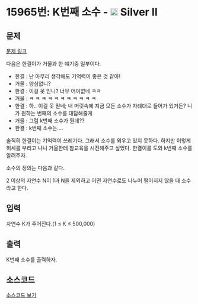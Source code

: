 # 15965번: K번째 소수 - <img src="https://static.solved.ac/tier_small/9.svg" style="height:20px" /> Silver II

<!-- performance -->

<!-- 문제 제출 후 깃허브에 푸시를 했을 때 제출한 코드의 성능이 입력될 공간입니다.-->

<!-- end -->

## 문제

[문제 링크](https://boj.kr/15965)


<p>다음은 한결이가 거울과 한 얘기중 일부이다.</p>

<ul>
<li>한결 : 난 아무리 생각해도 기억력이 좋은 것 같아!</li>
<li>거울 : 양심없니?</li>
<li>한결 : 이걸 못 믿니? 너무 어이없네 ㅋㅋ</li>
<li>거울 : ㅋ ㅋ ㅋ ㅋ ㅋ ㅋ ㅋ ㅋ ㅋ ㅋ ㅋ</li>
<li>한결 : 하.. 이걸 못 믿네; 내 머릿속에 지금 모든 소수가 차례대로 들어가 있거든? 니가 원하는 번째의 소수를 대답해줄게</li>
<li>거울 : 그럼 k번째 소수가 뭔데??</li>
<li>한결 : k번째 소수는....</li>
</ul>

<p>솔직히 한결이는 기억력이 쓰레기다. 그래서 소수를 외우고 있지 못하다. 하지만 이렇게 허세를 부리고 나니 거울한테 참교육을 시전해주고 싶었다. 한결이를 도와 k번째 소수를 알려주자.</p>

<p>소수의 정의는 다음과 같다.</p>

<p>2 이상의 자연수 N이 1과 N을 제외하고 어떤 자연수로도 나누어 떨어지지 않을 때 소수라고 한다.</p>



## 입력


<p>자연수 K가 주어진다.(1 ≤ K ≤ 500,000)</p>



## 출력


<p>K번째 소수를 출력하자.</p>



## 소스코드

[소스코드 보기](K번째%20소수.cpp)